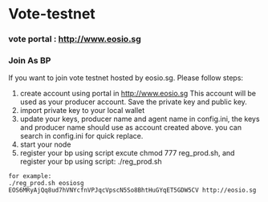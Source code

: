 # Vote-testnet
### vote portal : http://www.eosio.sg

### Join As BP
If you want to join vote testnet hosted by eosio.sg. Please follow steps:
1. create account using portal in http://www.eosio.sg  This account will be used as your producer account. Save the private key and public key.
2. import private key to your local wallet
3. update your keys, producer name and agent name in config.ini, the keys and producer name should use as account created above. you can search <changehere> in config.ini for quick replace.
4. start your node
5. register your bp using script
excute chmod 777 reg_prod.sh, and register your bp using script: ./reg_prod.sh <my-name> <public-key> <my-url>


```
for example:   
./reg_prod.sh eosiosg EOS6MRyAjQq8ud7hVNYcfnVPJqcVpscN5So8BhtHuGYqET5GDW5CV http://eosio.sg
```

